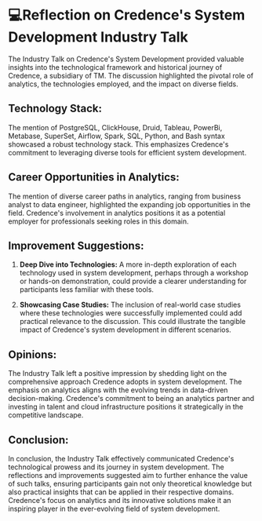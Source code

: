 # 💻Reflection on Credence's System Development Industry Talk

The Industry Talk on Credence's System Development provided valuable insights into the technological framework and historical journey of Credence, a subsidiary of TM. The discussion highlighted the pivotal role of analytics, the technologies employed, and the impact on diverse fields. 

## Technology Stack:

The mention of PostgreSQL, ClickHouse, Druid, Tableau, PowerBi, Metabase, SuperSet, Airflow, Spark, SQL, Python, and Bash syntax showcased a robust technology stack. This emphasizes Credence's commitment to leveraging diverse tools for efficient system development.

## Career Opportunities in Analytics:

The mention of diverse career paths in analytics, ranging from business analyst to data engineer, highlighted the expanding job opportunities in the field. Credence's involvement in analytics positions it as a potential employer for professionals seeking roles in this domain.


## Improvement Suggestions:

1. **Deep Dive into Technologies:**
A more in-depth exploration of each technology used in system development, perhaps through a workshop or hands-on demonstration, could provide a clearer understanding for participants less familiar with these tools.

2. **Showcasing Case Studies:**
The inclusion of real-world case studies where these technologies were successfully implemented could add practical relevance to the discussion. This could illustrate the tangible impact of Credence's system development in different scenarios.

## Opinions:

The Industry Talk left a positive impression by shedding light on the comprehensive approach Credence adopts in system development. The emphasis on analytics aligns with the evolving trends in data-driven decision-making. Credence's commitment to being an analytics partner and investing in talent and cloud infrastructure positions it strategically in the competitive landscape.

## Conclusion:

In conclusion, the Industry Talk effectively communicated Credence's technological prowess and its journey in system development. The reflections and improvements suggested aim to further enhance the value of such talks, ensuring participants gain not only theoretical knowledge but also practical insights that can be applied in their respective domains. Credence's focus on analytics and its innovative solutions make it an inspiring player in the ever-evolving field of system development.
